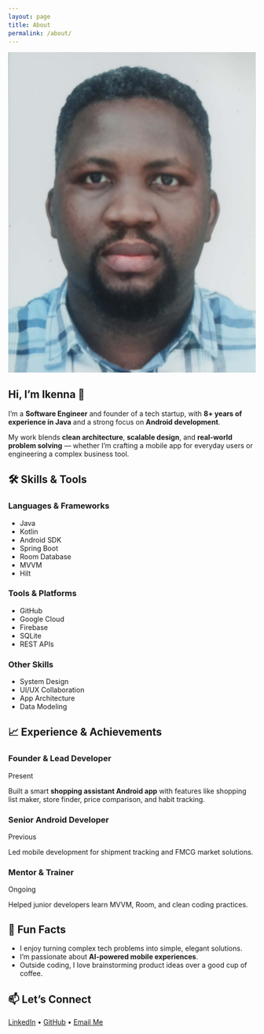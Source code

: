 ```yaml
---
layout: page
title: About
permalink: /about/
---
```


<section class="about-container">

  <!-- Profile Header -->
  <div class="about-header">
    <img src="/assets/images/profile.jpg" alt="Ikenna I" class="profile-pic">
    <div class="about-intro">
      <h1>Hi, I’m Ikenna 👋</h1>
      <p>
        I’m a <strong>Software Engineer</strong> and founder of a tech startup, with 
        <strong>8+ years of experience in Java</strong> and a strong focus on 
        <strong>Android development</strong>.
      </p>
      <p>
        My work blends <strong>clean architecture</strong>, 
        <strong>scalable design</strong>, and <strong>real-world problem solving</strong> — 
        whether I’m crafting a mobile app for everyday users or engineering a complex business tool.
      </p>
    </div>
  </div>

  <!-- Skills & Tools -->
  <section class="skills-section">
    <h2>🛠 Skills & Tools</h2>
    <div class="skills-grid">
      <div>
        <h3>Languages & Frameworks</h3>
        <ul>
          <li>Java</li>
          <li>Kotlin</li>
          <li>Android SDK</li>
          <li>Spring Boot</li>
          <li>Room Database</li>
          <li>MVVM</li>
          <li>Hilt</li>
        </ul>
      </div>
      <div>
        <h3>Tools & Platforms</h3>
        <ul>
          <li>GitHub</li>
          <li>Google Cloud</li>
          <li>Firebase</li>
          <li>SQLite</li>
          <li>REST APIs</li>
        </ul>
        <h3>Other Skills</h3>
        <ul>
          <li>System Design</li>
          <li>UI/UX Collaboration</li>
          <li>App Architecture</li>
          <li>Data Modeling</li>
        </ul>
      </div>
    </div>
  </section>

  <!-- Experience Timeline -->
  <section class="timeline-section">
    <h2>📈 Experience & Achievements</h2>
    <div class="timeline">
      <div class="timeline-item">
        <h3>Founder & Lead Developer</h3>
        <span class="timeline-date">Present</span>
        <p>Built a smart <strong>shopping assistant Android app</strong> with features like shopping list maker, store finder, price comparison, and habit tracking.</p>
      </div>
      <div class="timeline-item reveal">
        <h3>Senior Android Developer</h3>
        <span class="timeline-date">Previous</span>
        <p>Led mobile development for shipment tracking and FMCG market solutions.</p>
      </div>
      <div class="timeline-item reveal">
        <h3>Mentor & Trainer</h3>
        <span class="timeline-date">Ongoing</span>
        <p>Helped junior developers learn MVVM, Room, and clean coding practices.</p>
      </div>
    </div>
  </section>

  <!-- Fun Facts -->
  <section class="funfacts-section">
    <h2>🎯 Fun Facts</h2>
    <ul>
      <li>I enjoy turning complex tech problems into simple, elegant solutions.</li>
      <li>I’m passionate about <strong>AI-powered mobile experiences</strong>.</li>
      <li>Outside coding, I love brainstorming product ideas over a good cup of coffee.</li>
    </ul>
  </section>

  <!-- Contact -->
  <section class="contact-section">
    <h2>📫 Let’s Connect</h2>
    <p>
      <a href="#">LinkedIn</a> • 
      <a href="#">GitHub</a> • 
      <a href="mailto:your@email.com">Email Me</a>
    </p>
  </section>

</section>
